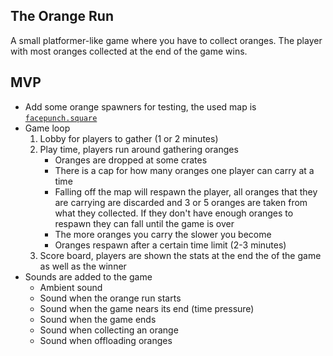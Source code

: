 The Orange Run
--------------

A small platformer-like game where you have to collect oranges. The player with most oranges collected at the end of the game wins.

MVP
---

* Add some orange spawners for testing, the used map is [`facepunch.square`](https://asset.party/facepunch/square)
* Game loop
  1. Lobby for players to gather (1 or 2 minutes)
  2. Play time, players run around gathering oranges
     * Oranges are dropped at some crates
     * There is a cap for how many oranges one player can carry at a time
     * Falling off the map will respawn the player, all oranges that they are carrying are discarded and 3 or 5 oranges are taken from what they collected. If they don't have enough oranges to respawn they can fall until the game is over
     * The more oranges you carry the slower you become
     * Oranges respawn after a certain time limit (2-3 minutes)
  3. Score board, players are shown the stats at the end the of the game as well as the winner
* Sounds are added to the game
  * Ambient sound
  * Sound when the orange run starts
  * Sound when the game nears its end (time pressure)
  * Sound when the game ends
  * Sound when collecting an orange
  * Sound when offloading oranges
